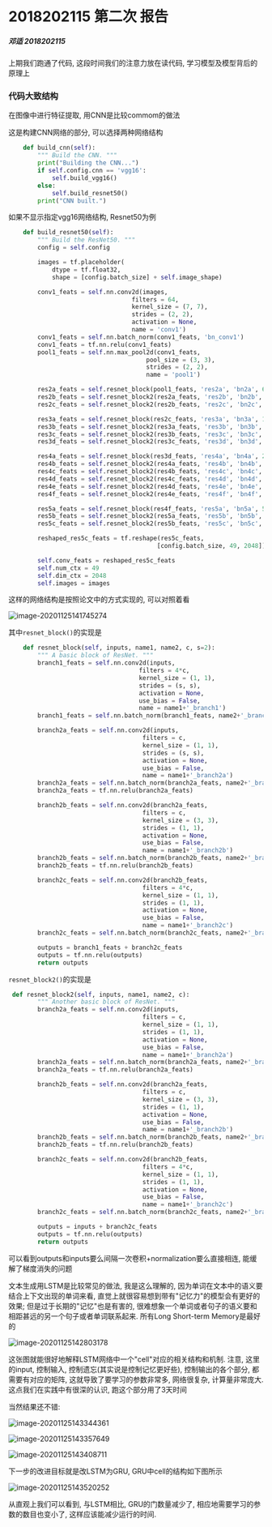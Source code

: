 # 2018202115 第二次 报告

##### 邓适 2018202115

上期我们跑通了代码, 这段时间我们的注意力放在读代码, 学习模型及模型背后的原理上

### 代码大致结构

在图像中进行特征提取, 用CNN是比较commom的做法

这是构建CNN网络的部分, 可以选择两种网络结构

```python
    def build_cnn(self):
        """ Build the CNN. """
        print("Building the CNN...")
        if self.config.cnn == 'vgg16':
            self.build_vgg16()
        else:
            self.build_resnet50()
        print("CNN built.")
```

如果不显示指定vgg16网络结构, Resnet50为例

```python
    def build_resnet50(self):
        """ Build the ResNet50. """
        config = self.config

        images = tf.placeholder(
            dtype = tf.float32,
            shape = [config.batch_size] + self.image_shape)

        conv1_feats = self.nn.conv2d(images,
                                  filters = 64,
                                  kernel_size = (7, 7),
                                  strides = (2, 2),
                                  activation = None,
                                  name = 'conv1')
        conv1_feats = self.nn.batch_norm(conv1_feats, 'bn_conv1')
        conv1_feats = tf.nn.relu(conv1_feats)
        pool1_feats = self.nn.max_pool2d(conv1_feats,
                                      pool_size = (3, 3),
                                      strides = (2, 2),
                                      name = 'pool1')

        res2a_feats = self.resnet_block(pool1_feats, 'res2a', 'bn2a', 64, 1)
        res2b_feats = self.resnet_block2(res2a_feats, 'res2b', 'bn2b', 64)
        res2c_feats = self.resnet_block2(res2b_feats, 'res2c', 'bn2c', 64)

        res3a_feats = self.resnet_block(res2c_feats, 'res3a', 'bn3a', 128)
        res3b_feats = self.resnet_block2(res3a_feats, 'res3b', 'bn3b', 128)
        res3c_feats = self.resnet_block2(res3b_feats, 'res3c', 'bn3c', 128)
        res3d_feats = self.resnet_block2(res3c_feats, 'res3d', 'bn3d', 128)

        res4a_feats = self.resnet_block(res3d_feats, 'res4a', 'bn4a', 256)
        res4b_feats = self.resnet_block2(res4a_feats, 'res4b', 'bn4b', 256)
        res4c_feats = self.resnet_block2(res4b_feats, 'res4c', 'bn4c', 256)
        res4d_feats = self.resnet_block2(res4c_feats, 'res4d', 'bn4d', 256)
        res4e_feats = self.resnet_block2(res4d_feats, 'res4e', 'bn4e', 256)
        res4f_feats = self.resnet_block2(res4e_feats, 'res4f', 'bn4f', 256)

        res5a_feats = self.resnet_block(res4f_feats, 'res5a', 'bn5a', 512)
        res5b_feats = self.resnet_block2(res5a_feats, 'res5b', 'bn5b', 512)
        res5c_feats = self.resnet_block2(res5b_feats, 'res5c', 'bn5c', 512)

        reshaped_res5c_feats = tf.reshape(res5c_feats,
                                         [config.batch_size, 49, 2048])

        self.conv_feats = reshaped_res5c_feats
        self.num_ctx = 49
        self.dim_ctx = 2048
        self.images = images
```

这样的网络结构是按照论文中的方式实现的, 可以对照着看

![image-20201125141745274](C:\Users\grantee\AppData\Roaming\Typora\typora-user-images\image-20201125141745274.png)

其中```resnet_block()```的实现是

```python
    def resnet_block(self, inputs, name1, name2, c, s=2):
        """ A basic block of ResNet. """
        branch1_feats = self.nn.conv2d(inputs,
                                    filters = 4*c,
                                    kernel_size = (1, 1),
                                    strides = (s, s),
                                    activation = None,
                                    use_bias = False,
                                    name = name1+'_branch1')
        branch1_feats = self.nn.batch_norm(branch1_feats, name2+'_branch1')

        branch2a_feats = self.nn.conv2d(inputs,
                                     filters = c,
                                     kernel_size = (1, 1),
                                     strides = (s, s),
                                     activation = None,
                                     use_bias = False,
                                     name = name1+'_branch2a')
        branch2a_feats = self.nn.batch_norm(branch2a_feats, name2+'_branch2a')
        branch2a_feats = tf.nn.relu(branch2a_feats)

        branch2b_feats = self.nn.conv2d(branch2a_feats,
                                     filters = c,
                                     kernel_size = (3, 3),
                                     strides = (1, 1),
                                     activation = None,
                                     use_bias = False,
                                     name = name1+'_branch2b')
        branch2b_feats = self.nn.batch_norm(branch2b_feats, name2+'_branch2b')
        branch2b_feats = tf.nn.relu(branch2b_feats)

        branch2c_feats = self.nn.conv2d(branch2b_feats,
                                     filters = 4*c,
                                     kernel_size = (1, 1),
                                     strides = (1, 1),
                                     activation = None,
                                     use_bias = False,
                                     name = name1+'_branch2c')
        branch2c_feats = self.nn.batch_norm(branch2c_feats, name2+'_branch2c')

        outputs = branch1_feats + branch2c_feats
        outputs = tf.nn.relu(outputs)
        return outputs
```

```resnet_block2()```的实现是

```python
 def resnet_block2(self, inputs, name1, name2, c):
        """ Another basic block of ResNet. """
        branch2a_feats = self.nn.conv2d(inputs,
                                     filters = c,
                                     kernel_size = (1, 1),
                                     strides = (1, 1),
                                     activation = None,
                                     use_bias = False,
                                     name = name1+'_branch2a')
        branch2a_feats = self.nn.batch_norm(branch2a_feats, name2+'_branch2a')
        branch2a_feats = tf.nn.relu(branch2a_feats)

        branch2b_feats = self.nn.conv2d(branch2a_feats,
                                     filters = c,
                                     kernel_size = (3, 3),
                                     strides = (1, 1),
                                     activation = None,
                                     use_bias = False,
                                     name = name1+'_branch2b')
        branch2b_feats = self.nn.batch_norm(branch2b_feats, name2+'_branch2b')
        branch2b_feats = tf.nn.relu(branch2b_feats)

        branch2c_feats = self.nn.conv2d(branch2b_feats,
                                     filters = 4*c,
                                     kernel_size = (1, 1),
                                     strides = (1, 1),
                                     activation = None,
                                     use_bias = False,
                                     name = name1+'_branch2c')
        branch2c_feats = self.nn.batch_norm(branch2c_feats, name2+'_branch2c')

        outputs = inputs + branch2c_feats
        outputs = tf.nn.relu(outputs)
        return outputs
```

可以看到outputs和inputs要么间隔一次卷积+normalization要么直接相连, 能缓解了梯度消失的问题



文本生成用LSTM是比较常见的做法, 我是这么理解的, 因为单词在文本中的语义要结合上下文出现的单词来看, 直觉上就很容易想到带有"记忆力"的模型会有更好的效果; 但是过于长期的"记忆"也是有害的, 很难想象一个单词或者句子的语义要和相距甚远的另一个句子或者单词联系起来. 所有Long Short-term Memory是最好的

![image-20201125142803178](C:\Users\grantee\AppData\Roaming\Typora\typora-user-images\image-20201125142803178.png)

这张图就能很好地解释LSTM网络中一个"cell"对应的相关结构和机制. 注意, 这里的input, 控制输入, 控制遗忘(其实说是控制记忆更好些), 控制输出的各个部分, 都需要有对应的矩阵, 这就导致了要学习的参数非常多, 网络很复杂, 计算量非常庞大. 这点我们在实践中有很深的认识, 跑这个部分用了3天时间

当然结果还不错:

![image-20201125143344361](C:\Users\grantee\AppData\Roaming\Typora\typora-user-images\image-20201125143344361.png)

![image-20201125143357649](C:\Users\grantee\AppData\Roaming\Typora\typora-user-images\image-20201125143357649.png)

![image-20201125143408711](C:\Users\grantee\AppData\Roaming\Typora\typora-user-images\image-20201125143408711.png)

下一步的改进目标就是改LSTM为GRU, GRU中cell的结构如下图所示

![image-20201125143520252](C:\Users\grantee\AppData\Roaming\Typora\typora-user-images\image-20201125143520252.png)

从直观上我们可以看到, 与LSTM相比, GRU的门数量减少了, 相应地需要学习的参数的数目也变小了, 这样应该能减少运行的时间.